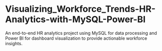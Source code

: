 # Visualizing_Workforce_Trends-HR-Analytics-with-MySQL-Power-BI
An end-to-end HR analytics project using MySQL for data processing and Power BI for dashboard visualization to provide actionable workforce insights.
